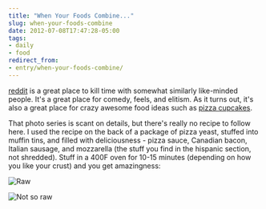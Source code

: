 ```yaml
---
title: "When Your Foods Combine..."
slug: when-your-foods-combine
date: 2012-07-08T17:47:28-05:00
tags:
- daily
- food
redirect_from:
- entry/when-your-foods-combine/
---
```

[reddit](http://reddit.com) is a great place to kill time with somewhat similarly like-minded people. It's a great place for comedy, feels, and elitism. As it turns out, it's also a great place for crazy awesome food ideas such as [pizza cupcakes](http://imgur.com/a/avjMU).

That photo series is scant on details, but there's really no recipe to follow here. I used the recipe on the back of a package of pizza yeast, stuffed into muffin tins, and filled with deliciousness - pizza sauce, Canadian bacon, Italian sausage, and mozzarella (the stuff you find in the hispanic section, not shredded). Stuff in a 400F oven for 10-15 minutes (depending on how you like your crust) and you get amazingness:

![](http://images.dxprog.com/blog/pizzacakes1.jpg "Raw")

![](http://images.dxprog.com/blog/pizzacakes2.jpg "Not so raw")

